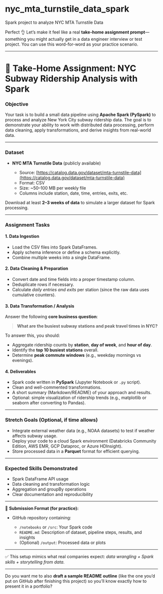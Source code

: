 # nyc_mta_turnstile_data_spark
Spark project to analyze NYC MTA Turnstile Data

Perfect 👌 Let’s make it feel like a real **take-home assignment prompt**—something you might actually get in a data engineer interview or test project. You can use this word-for-word as your practice scenario.

---

# 📂 Take-Home Assignment: NYC Subway Ridership Analysis with Spark

### **Objective**

Your task is to build a small data pipeline using **Apache Spark (PySpark)** to process and analyze New York City subway ridership data. The goal is to demonstrate your ability to work with distributed data processing, perform data cleaning, apply transformations, and derive insights from real-world data.

---

### **Dataset**

* **NYC MTA Turnstile Data** (publicly available)

  * Source: [https://catalog.data.gov/dataset/mta-turnstile-data](https://catalog.data.gov/dataset/mta-turnstile-data)
  * Format: CSV
  * Size: \~50–100 MB per weekly file
  * Columns include station, date, time, entries, exits, etc.

Download at least **2–3 weeks of data** to simulate a larger dataset for Spark processing.

---

### **Assignment Tasks**

#### **1. Data Ingestion**

* Load the CSV files into Spark DataFrames.
* Apply schema inference or define a schema explicitly.
* Combine multiple weeks into a single DataFrame.

#### **2. Data Cleaning & Preparation**

* Convert date and time fields into a proper timestamp column.
* Deduplicate rows if necessary.
* Calculate *daily entries and exits* per station (since the raw data uses cumulative counters).

#### **3. Data Transformation / Analysis**

Answer the following **core business question**:

> **What are the busiest subway stations and peak travel times in NYC?**

To answer this, you should:

* Aggregate ridership counts by **station**, **day of week**, and **hour of day**.
* Identify the **top 10 busiest stations** overall.
* Determine **peak commute windows** (e.g., weekday mornings vs evenings).

#### **4. Deliverables**

* Spark code written in **PySpark** (Jupyter Notebook or `.py` script).
* Clean and well-commented transformations.
* A short summary (Markdown/README) of your approach and results.
* Optional: simple visualization of ridership trends (e.g., matplotlib or seaborn after converting to Pandas).

---

### **Stretch Goals (Optional, if time allows)**

* Integrate external weather data (e.g., NOAA datasets) to test if weather affects subway usage.
* Deploy your code to a cloud Spark environment (Databricks Community Edition, AWS EMR, GCP Dataproc, or Azure HDInsight).
* Store processed data in a **Parquet** format for efficient querying.

---

### **Expected Skills Demonstrated**

* Spark DataFrame API usage
* Data cleaning and transformation logic
* Aggregation and groupBy operations
* Clear documentation and reproducibility

---

📌 **Submission Format (for practice):**

* GitHub repository containing:

  * `/notebooks` or `/src`: Your Spark code
  * `README.md`: Description of dataset, pipeline steps, results, and insights
  * (Optional) `/output`: Processed data or plots

---

✅ This setup mimics what real companies expect: *data wrangling + Spark skills + storytelling from data.*

---

Do you want me to also **draft a sample README outline** (like the one you’d put on GitHub after finishing this project) so you’ll know exactly how to present it in a portfolio?
